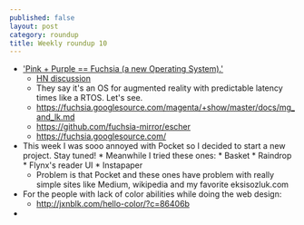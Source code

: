 ```yaml
---
published: false
layout: post
category: roundup
title: Weekly roundup 10
---
```

* ['Pink + Purple == Fuchsia (a new Operating System).'](http://www.theverge.com/2016/8/15/12480566/google-fuchsia-new-operating-system)
	* [HN discussion](https://news.ycombinator.com/item?id=12273149)
    * They say it's an OS for augmented reality with predictable latency times like a RTOS. Let's see.
    * https://fuchsia.googlesource.com/magenta/+show/master/docs/mg_and_lk.md
    * https://github.com/fuchsia-mirror/escher
    * https://fuchsia.googlesource.com/
* This week I was sooo annoyed with Pocket so I decided to start a new project. Stay tuned! 		* Meanwhile I tried these ones:
      * Basket
      * Raindrop
      * Flynx's reader UI
      * Instapaper
    * Problem is that Pocket and these ones have problem with really simple sites like Medium, wikipedia and my favorite eksisozluk.com
* For the people with lack of color abilities while doing the web design:
	* http://jxnblk.com/hello-color/?c=86406b
* 
